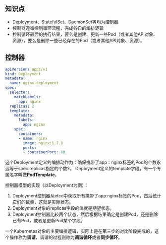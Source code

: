 ## **知识点**
- Deployment、StatefulSet、DaemonSet等均为控制器
- 控制器遵循控制循环流程，完成各自的编排逻辑
- 控制循环最后的执行结果，要么是创建、更新一些Pod（或者其他API对象、资源），要么是删除一些已经存在的Pod（或者其他API对象、资源）。


## **控制器**
```yaml
apiVersion: apps/v1
kind: Deployment
metadata:
  name: nginx-deployment
spec:
  selector:
    matchLabels:
      app: nginx
  replicas: 2
  template:
    metadata:
      labels:
        app: nginx
    spec:
      containers:
      - name: nginx
        image: nginx:1.7.9
        ports:
        - containerPort: 80
```
这个Deployment定义的编排动作为：确保携带了app：nginx标签的Pod的个数永远等于spec.replicas指定的个数2。
Deployment定义的template字段，有一个专属名字叫做**PodTemplate**。

控制器模型的实现（以Deployment为例）：
1. Deployment控制器从etcd中获取所有携带了app:nginx标签的Pod，然后统计它们的数量，这就是实际状态。
2. Deployment对象的replicas字段的值就是期望状态。
3. Deployment控制器比较两个状态，然后根据结果确定是创建Pod，还是删除已有Pod，或者是更新Pod某个字段。

一个Kubernetes对象的主要编排逻辑，实际上是在第三步的对比阶段完成的，这个操作称为**调谐**，调谐的过程则称为**调谐循环**或者**同步循环**。

